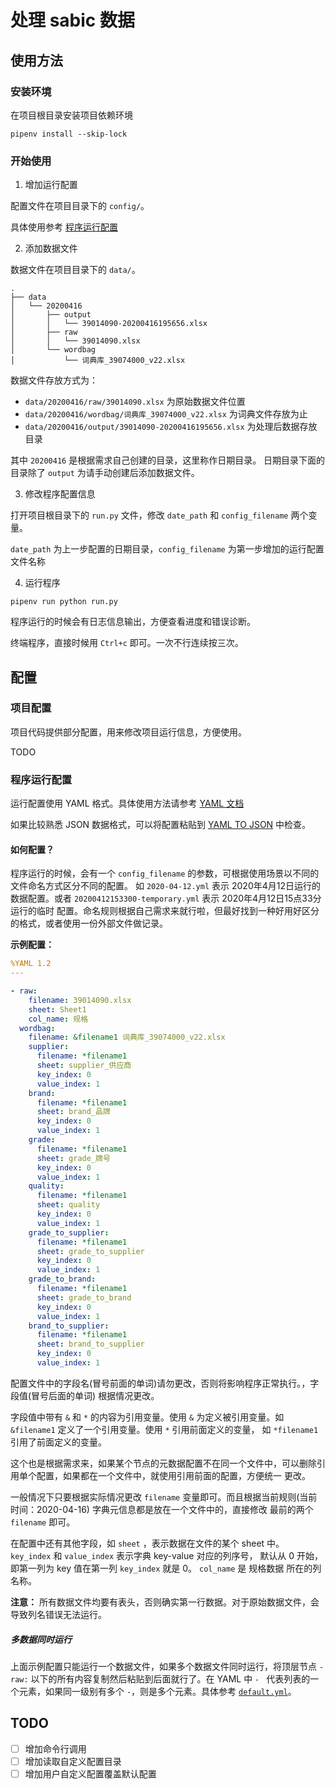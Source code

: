 # 处理 sabic 数据

## 使用方法

### 安装环境

在项目根目录安装项目依赖环境

```shell script
pipenv install --skip-lock
```

### 开始使用

1. 增加运行配置

配置文件在项目目录下的 `config/`。

具体使用参考 [程序运行配置](#程序运行配置)

2. 添加数据文件

数据文件在项目目录下的 `data/`。

```
.
├── data
│   └── 20200416
│       ├── output
│       │   └── 39014090-20200416195656.xlsx
│       ├── raw
│       │   └── 39014090.xlsx
│       └── wordbag
│           └── 词典库_39074000_v22.xlsx
```

数据文件存放方式为：

- `data/20200416/raw/39014090.xlsx` 为原始数据文件位置
- `data/20200416/wordbag/词典库_39074000_v22.xlsx` 为词典文件存放为止
- `data/20200416/output/39014090-20200416195656.xlsx` 为处理后数据存放目录

其中 `20200416` 是根据需求自己创建的目录，这里称作日期目录。 日期目录下面的目录除了 `output` 为请手动创建后添加数据文件。

3. 修改程序配置信息

打开项目根目录下的 `run.py` 文件，修改 `date_path` 和 `config_filename` 两个变量。

`date_path` 为上一步配置的日期目录，`config_filename` 为第一步增加的运行配置文件名称

4. 运行程序

```shell script
pipenv run python run.py
```

程序运行的时候会有日志信息输出，方便查看进度和错误诊断。

终端程序，直接时候用 `Ctrl+c` 即可。一次不行连续按三次。


## 配置

### 项目配置

项目代码提供部分配置，用来修改项目运行信息，方便使用。

TODO

### 程序运行配置

运行配置使用 YAML 格式。具体使用方法请参考 [YAML 文档](https://yaml.org/)

如果比较熟悉 JSON 数据格式，可以将配置粘贴到 [YAML TO JSON](https://www.json2yaml.com/convert-yaml-to-json) 中检查。

#### 如何配置？

程序运行的时候，会有一个 `config_filename` 的参数，可根据使用场景以不同的文件命名方式区分不同的配置。
如 `2020-04-12.yml` 表示 2020年4月12日运行的数据配置。或者 `20200412153300-temporary.yml` 表示 2020年4月12日15点33分运行的临时
配置。命名规则根据自己需求来就行啦，但最好找到一种好用好区分的格式，或者使用一份外部文件做记录。

**示例配置：**

```yaml
%YAML 1.2
---

- raw:
    filename: 39014090.xlsx
    sheet: Sheet1
    col_name: 规格
  wordbag:
    filename: &filename1 词典库_39074000_v22.xlsx
    supplier:
      filename: *filename1
      sheet: supplier_供应商
      key_index: 0
      value_index: 1
    brand:
      filename: *filename1
      sheet: brand_品牌
      key_index: 0
      value_index: 1
    grade:
      filename: *filename1
      sheet: grade_牌号
      key_index: 0
      value_index: 1
    quality:
      filename: *filename1
      sheet: quality
      key_index: 0
      value_index: 1
    grade_to_supplier:
      filename: *filename1
      sheet: grade_to_supplier
      key_index: 0
      value_index: 1
    grade_to_brand:
      filename: *filename1
      sheet: grade_to_brand
      key_index: 0
      value_index: 1
    brand_to_supplier:
      filename: *filename1
      sheet: brand_to_supplier
      key_index: 0
      value_index: 1
```

配置文件中的字段名(冒号前面的单词)请勿更改，否则将影响程序正常执行。，字段值(冒号后面的单词) 根据情况更改。

字段值中带有 `&` 和 `*` 的内容为引用变量。使用 `&` 为定义被引用变量。如 `&filename1` 定义了一个引用变量。使用 `*` 引用前面定义的变量，
如 `*filename1` 引用了前面定义的变量。

这个也是根据需求来，如果某个节点的元数据配置不在同一个文件中，可以删除引用单个配置，如果都在一个文件中，就使用引用前面的配置，方便统一
更改。

一般情况下只要根据实际情况更改 `filename` 变量即可。而且根据当前规则(当前时间：2020-04-16) 字典元信息都是放在一个文件中的，直接修改
最前的两个 `filename` 即可。

在配置中还有其他字段，如 `sheet` ，表示数据在文件的某个 sheet 中。 `key_index` 和 `value_index` 表示字典 key-value 对应的列序号，
默认从 0 开始，即第一列为 key 值在第一列 `key_index` 就是 0。 `col_name` 是 规格数据 所在的列名称。

**注意：** 所有数据文件均要有表头，否则确实第一行数据。对于原始数据文件，会导致列名错误无法运行。

##### 多数据同时运行

上面示例配置只能运行一个数据文件，如果多个数据文件同时运行，将顶层节点 `- raw:` 以下的所有内容复制然后粘贴到后面就行了。在 YAML 中 `- `
代表列表的一个元素，如果同一级别有多个 `-`，则是多个元素。具体参考 [`default.yml`](./config/default.yml)。

## TODO

- [ ] 增加命令行调用
- [ ] 增加读取自定义配置目录
- [ ] 增加用户自定义配置覆盖默认配置
